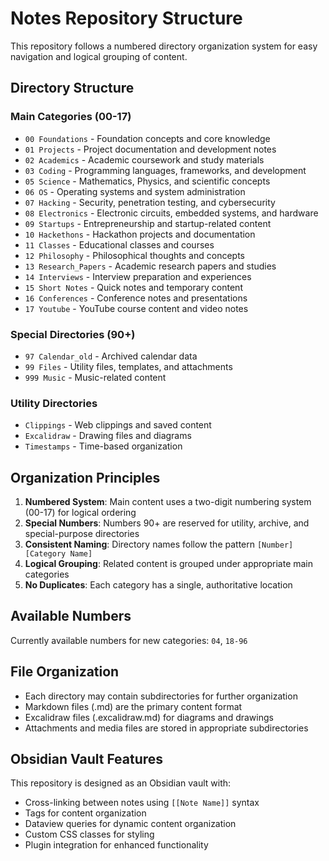 # Notes Repository Structure

This repository follows a numbered directory organization system for easy navigation and logical grouping of content.

## Directory Structure

### Main Categories (00-17)
- `00 Foundations` - Foundation concepts and core knowledge
- `01 Projects` - Project documentation and development notes
- `02 Academics` - Academic coursework and study materials
- `03 Coding` - Programming languages, frameworks, and development
- `05 Science` - Mathematics, Physics, and scientific concepts
- `06 OS` - Operating systems and system administration
- `07 Hacking` - Security, penetration testing, and cybersecurity
- `08 Electronics` - Electronic circuits, embedded systems, and hardware
- `09 Startups` - Entrepreneurship and startup-related content
- `10 Hackethons` - Hackathon projects and documentation
- `11 Classes` - Educational classes and courses
- `12 Philosophy` - Philosophical thoughts and concepts
- `13 Research_Papers` - Academic research papers and studies
- `14 Interviews` - Interview preparation and experiences
- `15 Short Notes` - Quick notes and temporary content
- `16 Conferences` - Conference notes and presentations
- `17 Youtube` - YouTube course content and video notes

### Special Directories (90+)
- `97 Calendar_old` - Archived calendar data
- `99 Files` - Utility files, templates, and attachments
- `999 Music` - Music-related content

### Utility Directories
- `Clippings` - Web clippings and saved content
- `Excalidraw` - Drawing files and diagrams
- `Timestamps` - Time-based organization

## Organization Principles

1. **Numbered System**: Main content uses a two-digit numbering system (00-17) for logical ordering
2. **Special Numbers**: Numbers 90+ are reserved for utility, archive, and special-purpose directories
3. **Consistent Naming**: Directory names follow the pattern `[Number] [Category Name]`
4. **Logical Grouping**: Related content is grouped under appropriate main categories
5. **No Duplicates**: Each category has a single, authoritative location

## Available Numbers

Currently available numbers for new categories: `04`, `18-96`

## File Organization

- Each directory may contain subdirectories for further organization
- Markdown files (.md) are the primary content format
- Excalidraw files (.excalidraw.md) for diagrams and drawings
- Attachments and media files are stored in appropriate subdirectories

## Obsidian Vault Features

This repository is designed as an Obsidian vault with:
- Cross-linking between notes using `[[Note Name]]` syntax
- Tags for content organization
- Dataview queries for dynamic content organization
- Custom CSS classes for styling
- Plugin integration for enhanced functionality